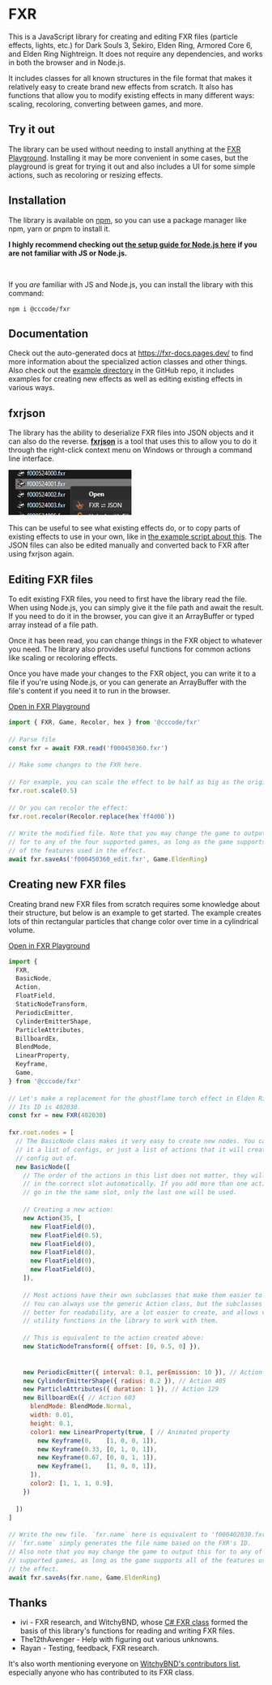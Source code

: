 # FXR
This is a JavaScript library for creating and editing FXR files (particle effects, lights, etc.) for Dark Souls 3, Sekiro, Elden Ring, Armored Core 6, and Elden Ring Nightreign. It does not require any dependencies, and works in both the browser and in Node.js.

It includes classes for all known structures in the file format that makes it relatively easy to create brand new effects from scratch. It also has functions that allow you to modify existing effects in many different ways: scaling, recoloring, converting between games, and more.

## Try it out
The library can be used without needing to install anything at the [FXR Playground](https://fxr-playground.pages.dev). Installing it may be more convenient in some cases, but the playground is great for trying it out and also includes a UI for some simple actions, such as recoloring or resizing effects.

## Installation
The library is available on [npm](https://www.npmjs.com/package/@cccode/fxr), so you can use a package manager like npm, yarn or pnpm to install it.

**I highly recommend checking out [the setup guide for Node.js here](https://github.com/EvenTorset/fxr/blob/main/NODE.md) if you are not familiar with JS or Node.js.**

<br>

If you *are* familiar with JS and Node.js, you can install the library with this command:
```
npm i @cccode/fxr
```

## Documentation
Check out the auto-generated docs at https://fxr-docs.pages.dev/ to find more information about the specialized action classes and other things. Also check out the [example directory](https://github.com/EvenTorset/fxr/tree/main/examples) in the GitHub repo, it includes examples for creating new effects as well as editing existing effects in various ways.

## fxrjson
The library has the ability to deserialize FXR files into JSON objects and it can also do the reverse. [**fxrjson**](https://www.npmjs.com/package/fxrjson) is a tool that uses this to allow you to do it through the right-click context menu on Windows or through a command line interface.

[![fxrjson context menu](https://raw.githubusercontent.com/EvenTorset/fxr/main/images/fxrjson_context_menu.png)](https://www.npmjs.com/package/fxrjson)

This can be useful to see what existing effects do, or to copy parts of existing effects to use in your own, like in [the example script about this](https://github.com/EvenTorset/fxr/blob/main/examples/from_json.js). The JSON files can also be edited manually and converted back to FXR after using fxrjson again.

## Editing FXR files
To edit existing FXR files, you need to first have the library read the file. When using Node.js, you can simply give it the file path and await the result. If you need to do it in the browser, you can give it an ArrayBuffer or typed array instead of a file path.

Once it has been read, you can change things in the FXR object to whatever you need. The library also provides useful functions for common actions like scaling or recoloring effects.

Once you have made your changes to the FXR object, you can write it to a file if you're using Node.js, or you can generate an ArrayBuffer with the file's content if you need it to run in the browser.

[Open in FXR Playground](https://fxr-playground.pages.dev/shared/examples/readme/edit/edit_example.js)
```js
import { FXR, Game, Recolor, hex } from '@cccode/fxr'

// Parse file
const fxr = await FXR.read('f000450360.fxr')

// Make some changes to the FXR here.

// For example, you can scale the effect to be half as big as the original:
fxr.root.scale(0.5)

// Or you can recolor the effect:
fxr.root.recolor(Recolor.replace(hex`ff4d00`))

// Write the modified file. Note that you may change the game to output this
// for to any of the four supported games, as long as the game supports all
// of the features used in the effect.
await fxr.saveAs('f000450360_edit.fxr', Game.EldenRing)
```
## Creating new FXR files
Creating brand new FXR files from scratch requires some knowledge about their structure, but below is an example to get started. The example creates lots of thin rectangular particles that change color over time in a cylindrical volume.

[Open in FXR Playground](https://fxr-playground.pages.dev/shared/examples/readme/create/create_example.js)
```js
import {
  FXR,
  BasicNode,
  Action,
  FloatField,
  StaticNodeTransform,
  PeriodicEmitter,
  CylinderEmitterShape,
  ParticleAttributes,
  BillboardEx,
  BlendMode,
  LinearProperty,
  Keyframe,
  Game,
} from '@cccode/fxr'

// Let's make a replacement for the ghostflame torch effect in Elden Ring.
// Its ID is 402030.
const fxr = new FXR(402030)

fxr.root.nodes = [
  // The BasicNode class makes it very easy to create new nodes. You can give
  // it a list of configs, or just a list of actions that it will create a
  // config out of.
  new BasicNode([
    // The order of the actions in this list does not matter, they will be put
    // in the correct slot automatically. If you add more than one action that
    // go in the the same slot, only the last one will be used.

    // Creating a new action:
    new Action(35, [
      new FloatField(0),
      new FloatField(0.5),
      new FloatField(0),
      new FloatField(0),
      new FloatField(0),
      new FloatField(0),
    ]),

    // Most actions have their own subclasses that make them easier to create.
    // You can always use the generic Action class, but the subclasses are
    // better for readability, are a lot easier to create, and allows various
    // utility functions in the library to work with them.

    // This is equivalent to the action created above:
    new StaticNodeTransform({ offset: [0, 0.5, 0] }),


    new PeriodicEmitter({ interval: 0.1, perEmission: 10 }), // Action 300
    new CylinderEmitterShape({ radius: 0.2 }), // Action 405
    new ParticleAttributes({ duration: 1 }), // Action 129
    new BillboardEx({ // Action 603
      blendMode: BlendMode.Normal,
      width: 0.01,
      height: 0.1,
      color1: new LinearProperty(true, [ // Animated property
        new Keyframe(0,    [1, 0, 0, 1]),
        new Keyframe(0.33, [0, 1, 0, 1]),
        new Keyframe(0.67, [0, 0, 1, 1]),
        new Keyframe(1,    [1, 0, 0, 1]),
      ]),
      color2: [1, 1, 1, 0.9],
    })

  ])
]

// Write the new file. `fxr.name` here is equivalent to 'f000402030.fxr',
// `fxr.name` simply generates the file name based on the FXR's ID.
// Also note that you may change the game to output this for to any of the four
// supported games, as long as the game supports all of the features used in
// the effect.
await fxr.saveAs(fxr.name, Game.EldenRing)
```

## Thanks
- ivi - FXR research, and WitchyBND, whose [C# FXR class](https://github.com/ividyon/WitchyBND/blob/main/WitchyFormats/Formats/RSFXR.cs) formed the basis of this library's functions for reading and writing FXR files.
- The12thAvenger - Help with figuring out various unknowns.
- Rayan - Testing, feedback, FXR research.

It's also worth mentioning everyone on [WitchyBND's contributors list](https://github.com/ividyon/WitchyBND?tab=readme-ov-file#contributors), especially anyone who has contributed to its FXR class.
